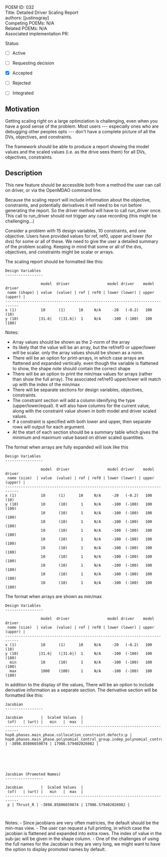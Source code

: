 POEM ID: 032  
Title: Detailed Driver Scaling Report  
authors: [justinsgray]    
Competing POEMs: N/A   
Related POEMs: N/A  
Associated implementation PR:  

Status:  

- [ ] Active  
- [ ] Requesting decision  
- [x] Accepted  
- [ ] Rejected  
- [ ] Integrated  



Motivation
----------
Getting scaling right on a large optimziation is challenging, 
even when you have a good sense of the problem. 
Most users --- especially ones who are debugging other peoples opts ---
don't have a complete picture of all the DVs, objectives, and constraints. 

The framework should be able to produce a report showing the model values and the scaled values (i.e. as the drive sees them) for all DVs, objectives, constraints. 


Description
-----------

This new feature should be accessible both from a method the user can call on driver, 
or via the OpenMDAO command line. 

Because the scaling report will include information about the objective, constraints, 
and potentially derivatives it will need to be run before generating the report. 
So the driver method will have to call run_driver once. 
This call to run_driver should not trigger any case recording (this might be challenging...)


Consider a problem with 15 design variables, 10 constraints, and one objective. 
Users have provided values for ref, ref0, upper and lower (for dvs) for some or all of these.
We need to give the user a detailed summary of the problem scaling. 
Keeping in mind that some or all of the dvs, objectives, 
and constraints might be scalar or arrays. 


The scaling report should be formatted like this: 

```
Design Variables
-----------------

                model  driver                 model driver    model  driver 
 name (shape) | value  (value) | ref | ref0 | lower (lower) | upper (upper) | 
----------------------------------------------------------------------------
x (1)           10      (1)      10     N/A     -20   (-0.2)   100    (10)    
y (10)         |31.6|   (|31.6|)  1     N/A     -100  (-100)   100    (100)    

```

Notes: 

- Array values should be shown as the 2-norm of the array
- Its likely that  the value will be an array, but the ref/ref0 or upper/lower will be scalar. 
  only the array values should be shown as a norm. 
- There will be an option for print-arrays, in which case arrays are flattened and expanded vertically. 
  even though the variable is flattened to show, the shape note should contain the correct shape 
- There will be an option to print the min/max values for arrays (rather than show the full array). 
  The associated ref/ref0 upper/lower will match up with the index of the min/max
- There will be separate sections for design variables, objectives, constraints. 
- The constraint section will add a column idenifying the type (upper/lower/equal). 
  It will also have columns for the current value, along with the constraint value shown in both model and driver scaled values. 
- If a constraint is specified with both lower and upper, then separate rows will output for each argument. 
- At the start of each section should be a summary table which gives the minimum and maximum value based on driver scaled quantities. 


The format when arrays are fully expanded will look like this
```
Design Variables
-----------------

                model  driver                 model driver    model  driver 
 name (size)  | value  (value) | ref | ref0 | lower (lower) | upper (upper) | 
----------------------------------------------------------------------------
x (1)           10      (1)      10     N/A     -20   (-0.2)   100    (10)    
y (10)          10      (10)      1     N/A     -100  (-100)   100    (100)    
                10      (10)      1     N/A     -100  (-100)   100    (100)    
                10      (10)      1     N/A     -100  (-100)   100    (100)    
                10      (10)      1     N/A     -100  (-100)   100    (100)    
                10      (10)      1     N/A     -100  (-100)   100    (100)    
                10      (10)      1     N/A     -100  (-100)   100    (100)    
                10      (10)      1     N/A     -100  (-100)   100    (100)    
                10      (10)      1     N/A     -100  (-100)   100    (100)    
                10      (10)      1     N/A     -100  (-100)   100    (100)    
                10      (10)      1     N/A     -100  (-100)   100    (100)    

```


The format when arrays are shown as min/max
```
Design Variables
-----------------

                model  driver                 model driver    model  driver 
 name (size)  | value  (value) | ref | ref0 | lower (lower) | upper (upper) | 
----------------------------------------------------------------------------
x (1)           10      (1)      10     N/A     -20   (-0.2)   100    (10)    
y (10)         |31.6|   (|31.6|)  1     N/A     -100  (-100)   100    (100)    
  min           10      (10)      1     N/A     -100  (-100)   100    (100)    
  max           1000    (100)     1     N/A     -100  (-100)   100    (100)    
```

In addition to the display of the values, There will be an option to include derivative information as a separate section. 
The derivative section will be formatted like this: 

```
Jacobian
-----------------

Jacobian        |  Scaled Values  | 
 (of)   | (wrt) |   min   |  max  | 
----------------------------------------------------------------------------
hop0.phases.main_phase.collocation_constraint.defects:p | hop0.phases.main_phase.polynomial_control_group.indep_polynomial_controls.polynomial_controls:Thrust_R | -3898.85806659874 | 17986.579402026982 |






Jacobian (Promoted Names)
-----------------

Jacobian        |  Scaled Values  | 
 (of)   | (wrt) |   min   |  max  | 
----------------------------------------------------------------------------
 p | Thrust_R | -3898.85806659874 | 17986.579402026982 |



```

Notes: 
    - Since jacobians are very often matricies, the default should be the min-max view. 
    - The user can request a full printing, in which case the jacobian is flattened and expanded into extra rows. 
      The index of value in the sub-jac will be given in the shape column.
    - One of the challenges of using the full names for the Jacobian is they are very long, we might want to have the option to display promoted names by default.
